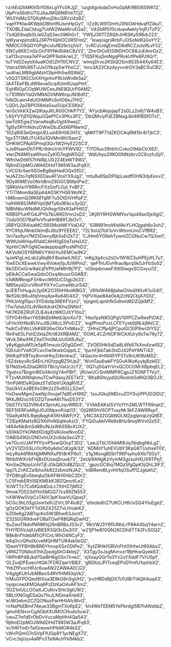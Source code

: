 'rzrAEd2kMKh15rfG6xLgYFc0KJj2', 'uzgt4gvbdaOvHuGpMr9Bl08SWK12', 'JtpPrxS6dhUTGJAaJMQ6M8Ve7Cj2',
'WUlYdMz37QXqMvojDbcQRVzl4zB2', 'vapYPKIw4KWpbDBhnlf6JsmHpGy1', 'rZz9LW913mhU3NiOAHdvaffZlAu1',
'TXOBLZdaCIdug7UdW2WaAKrvEGa2', 'V4GhRf510cduavAekly1ojPJTzP2', '7zdQE9xqIbSLIe0ZqS3ec096hGr1',
'YWSJ3flT7ZRQfrJHRSKy59Bdr223', 'qWywvpjmz8QJ3R7fHQHOC0R5FmI2', '1ewpixgriiRrbFiJOSoNi9QGoYY2',
'NMOCO9QGY0PghcsIufB26ctzjVo1', 'zvRCzUdgEmdZI6dRCZzuIzRLvF52', 'ENCy8KECnQcOcF9YNk9liAkC8zV2',
'ZInrGtOxEtS8tDHOC68JuEAnrGz2', 'ca113vzroxa7eFFwQlPF9ohkrwL2', 'T1QSFKoj5mNgqPRvkUfPe6PJ9Gr1',
'tuTVdSZeybX4uaKOiEtZHTtICNV2', 'wlmqDrvo2KStQOSm9S3544Xy64E3', 'Vstcs0Wo96TiJJxG1lkzp5wYhoC2',
'mru3A23CkzdyyvvdrGV3aBC5uCB2', 'uoAIwLM89gbMzh13IpHIh5w9SWd2', 'v5Q3TSKECbXXHgnhoP8UsWv8k5a2',
'JA4TEeFBLdW6evaOcq4Um9UopPm1', 'EqHRiGpCOqWUWCexJNE9QUrP0AM2', 'c71DRNVYaQVMRADVMW6npJN16df2',
'hllkDLwm4dUGhMMfxSnfO6eJ7HI2', 'LQDrL2pZBPO56ela5suGUpCESKb2', 'wrGcVkKXZwQIKayJKLR00CHkP7Y2',
'AYycbAlqojapT2sGLz2o6jTW4xB3', 'LKIjYVYjEfQWquGQePfCv3PKs3P2', 'DbQMviyPJEZBNsgJbl4RfBSfOTx1',
'pwTdXEgieZVanwfeqBvOgIA9wej2', '1gl5y5RYnNdvzDWwDbJDdX6PNwm2', '102qRl83eiQmjpUELud40H062H13',
'qNKfT9P71dZKDCAqRM1Sr4tTjkC3', 'tgx3Tf3MLtTU4Ss1QVMm8tVSaor2', 'DHKWCPAj45PmqI3Qv1W2HyE22SC3',
'sJo6fsamDhTPfEr9dnUrVcYPWV92', 'TlYDllux39hb1cCvkoO9AbCtrX63', 'xterZN4M0zaWhonZyKID7egbW5Q2',
'WdUhyu29KOONNzbrv2C6xzfuSji1', 'Wfn1wDtW57hNiRjLU02Z4EeWT9W2', 'Rj6mD2pMOJWA6DHdT985W3aJFq93',
'LVCGXrSwr9SOeBg8ejHwdOQxSf02', 'wJAZ2to7qlNSXEDauAFVosYX9Jg2', 'mtu8u6SpDPQpLaxdfOHN3dyEevv2',
'9DyWiMEVsONrhBmiZ8GGCBWptPw2', 'QRKbVsnY9RRrcFXzGoFLGyLYxBF2', 'YTiTIMnm8aSEpA4A03KYHSEWofK2',
'rM8xwmQ3RKMTqRF7u5OtDiVHPpF2', 'ndHlW8S3MWVp0jMTy6x9Ekcs3yQ2', 'MBhNbvWNdMUQh9sgr59x93aPHt02',
'KRBSFfuHFGdJPYb7bU6KDVnn2xD2', 'JKj9IYRHGWMYov1qo49se5jsXgI2', '7zdz0OD7BaPlxVfvaHHB89TJbOv1',
'JRBYQOR4isaMCi56SMsbNKYVaD42', 'IG8N91moWidIAvYLHOjgqh6o3vh2', 'lIYC9fqUWnbOklmBiJ6lz9YEEE82',
'72L1toUj7bX1uVvWtxmUroCVfBR2', '3ni7az6yn7M25DwnyBjkSsEIZkT2', 'CJHm6YG6ehTywnIZCGNuCw7Q3on1',
'WWUoWHqvR1d4CAHXfgE0eTsHxUl2', 'XpHlrCWF0gNOwdeppbqdPosNPhD2', 'AKVoNOSYMIN6VYIhhiYuXEMCw9K2',
'qJeN1gLmLsb2aRqBhF8seIwlLN52', 'mKg3g4co2sOv1WWZ3uHPEpIfL7u1', 'XwEGcXEwwkVwy4Vokej1pJfJWPm2',
'qeFfhIJGvHhao9prq5k0JrFbSo52', '4kODCeGrw9aVJjfVPtUeNRH9j7P2', 'oObqxbnweFXttlSIwgvSCGxyui12',
'pElkACCaGwaQdxOOsq4buucGGAB3', 's1d6MBeqpFSHbvci99SUCOgp2b33', 'M9Seyd2cvVRmFPXYvCumwNhJrS42',
'pJE8ThHugJc2pSK2O35hHtkoWBG3', 'zRfsIW468jbAwGVedXKtvK1uG4i1', '8kfG6c98u4fqlVesjAjw8u64D4X2',
'HjPVXiaeBAe0kAj2cNQCbjA7iOl2', 'PHLtnVgf5pcr3YDdotp36EKFVzn2', 'ejxgntLajmhfkGdtwld6DZQjkMf2',
'lTw7shdJOLdVReXdrsHZKhsSNNn1', 'hK7KD6ZRUFZLlE4s4zWKOJXY10o2', 'OfYO4H9uriY6S8kEbMetb3jmXo73',
'HexfpzN85QPgV10fPCZwReePjOA2', 'uFHctXH6oBUVuJIBJX6cLXPoEiZ2', 'eqjfPmoPxzLCFEYyxb0jNLkjMsC2',
'fxdrCvEWcLVkK6936wOXxTnN6sv2', '2HhsCffp4jPCpuIGCEIP9wrDlYS2', 'RinFeE5LFkhD2klaZKrt83XRBAM2',
'0OiKL4CZrNOFWCAXUry9sTw79y72', 'WvlL5KwXfKZXeT7m0MJzU0XRJfa2', 'y8yKgpIuM1Ue5pR1mxutcQ0gQGm1',
'ZVOE0Hk5dDa8L6fk67kXm4zwllS2', 'IQlUuh7VsKOFLvcOw0kwbOqiptL2', 'tjurhFjbbTab3IsDJ42PeY6NTl43',
'jNliKqiPXBTny8nmtHhyZi4mikw2', 'l4QacInr4HW45YP3Tx8nUK9lxMS2', 'rSZdxbyvRcS4ErLHGfzpgBZ5tUp2',
'WvhTau6wkFYSGvA1KoKyybj6zk62', 'B7NdSx6JDiaQR05TBctyVaUc2cT2', '0Q7uj5GaYrVrxQCDCOMrXBpbqEL2',
'7gvjtxs7Bxgm8IDo14nVgY4nPBt1', 'jRUwUCrSmMMP9CgpJZ1lGNFT1Vy1', 'FTzvMJKNfqbmuTCwPdasy2EETkf2',
'8Ka8SltcjydQURodnb5dNQl3BOJ3', 'l1mPjWtDyRQdez5TdGbVUXdgRVE2', 'DpUkVLkzBEXsG9h2z25v6GLL52w1',
'HxDwoMgmZweNp7mujef7q9EvH992', 'IzoJGkq5MDcuZOYSvjiPPUD2tDi2', '9KkJM2ocVEOZQTwwA6t7IssD53Y2',
'DbSTFz1Q3VRh4V3prnALzqvRlRD3', 'VVkkEAKstSVYcfYh2MLWTFR9npt2', '8EF5tERFoARglJ0J0NpxnPJqti13',
'OjQ965hV6CPTvazMr3kFZAWRRsp1', '1SIa9yAN1LRqej8aghA5KHAWFjY2', 'yNC3A32GQbNOLMZpglpnqUrjQtB3',
'TZlEpKMaHzRQ1lXd1nNSqtkvAzI3', 'FYQi0uAkIVRe8s8Hu9mqWVvIQz53', 't484eNk8mSd8BvlNJxWA55BcXUX2',
'sS0kkDYkOMdXDdgI5VAUioeNvoD2', 'OABlS49QU2NOvhUX2c6da3eciZF2', 've7GcoUJAFPfYlzvP5xwQOcpT3D2',
'LaeJjTbL1OhkMl9Jiy5babgNbLg2', 'yV2V1ZDGSLc0cPb0yAdsCdUg9r32', 'ADMoY1uhEVUbY3KpG8TUuhxeTII3',
'mLyRsA6fRANjjMMNXuPEt8rKP6o1', 'z1g36svgBDblT96Psyhu6Xb7SGy1', 'RIhbItWXirbFHjBxDUssq5ruuk73',
'2eUp9ANgKzVymM3gzsuHXUX9TPq1', 'KmSwZNzpUchITjEJGkQROi4BZQU2', 'gpzcGC8iq7MQz5fgQpK5jQhL3IF3',
'qqi7LZnKEZa1bhsXk822zbmzNJA2', 'mBlRemBLyvhVfqOSuff1ZJgtath2', '3YD8hgEvGbeqbz5bXF8HXHbC2Dr2',
'LC5FmbERVISEKMEkK3BZQmctlLe2', 'XiiWTTz7CxMQddDoLc7XtH27jM52', '9mok7D523dYhtXMGQ77cs99ZN553',
'nXWWw0VpCxTAIiV3pK1owVUQpwj1', 'bCGc3hL0SgUom1x6U2VrL5F4lu62', 'e1eobdihZ7UKCLH6UvSQ4YIuEge2',
'gOzQOK5kfYTd36ZX25Z7vLHnabK2', 'eZDIe6gZABTqcKo5W3Bhw63Jont1', 'Z32S0GR9dveFOBaTOwFRBQRqDwH2',
'8uZwsTNdnfNR9Khj26nBRBzJS3v2', 'RkVWJ3Y6flUMxLrP9AAXbqY4ern2', 'FHYfD5VJqIUyBlEEK5QI3cDu3i13',
'w21jP1wB10QN26CDh8TT42FcSGQ2', 'B8k8nfYdebM1iOFlCnLWhO4NCyF3', 'k4qOcvQfhdXcveMQHMTUR4sk0eQ2',
'IDeeVYFBH9bBR6YhnxpXSxODiPe2', 'XytZRHkfGRVnFhtOIhfwUt90Abx2', 'yRf4ZT0NAoX1hhZpxdgShO4ktej2',
'X3Tgy3oJsgMvnxzr1BjHhwQyek63', 'rWPh8P4BJkd70aiBH6gG5n7lrne2', 'xjXsayGGrTe3Yz2uYXddF7VrU5p1',
'OLZudj1FEuecHtQA7FDRZqerVBB3', 'gR0XoLiPITceqEPxDYmfU1qshbX2', 'YdrZfPvxcHPJc6ua4W2ZAWAAECG3',
'V4glgKUh1JbMBeoS4RVfHNN3qVk2', 'trMuGFPOQed9tXsa3E9kG6nSgUH2', 'jncHRDd8jDX7cPJlBrTIAQK4uq43',
'oyqscnezKMQAq6PzDzKaO4vAP3m2', '3GZ1niULLOOaXJCuRcv3Hn3gtUW2', '6BLtXNOigESaQs7fnJLNGmaXnb63',
'eUBGebm2CZQONozParHHtAfcWvi2', 'rirNaPbEBmf74eue33BgmTXoRpE2', 'kh4WeTEEM5YePbrdgl5B7hANzkb2',
'gmvhENvvrCgAObXXUMOCHuds5uw2', 'cwuZ7m1dErObDvVucaMpHH4Qa5A3', 'Rj6mD2pMOJWA6DHdT985W3aJFq93', 
'xc1HRTmErTeIGreowhPIkMOR4kS2', 'cWvPQmG7nSVpFfUGp8Y1ycNEgX73', 'vCvc3qUys4aRPv3TeNAchYk94kb2', 